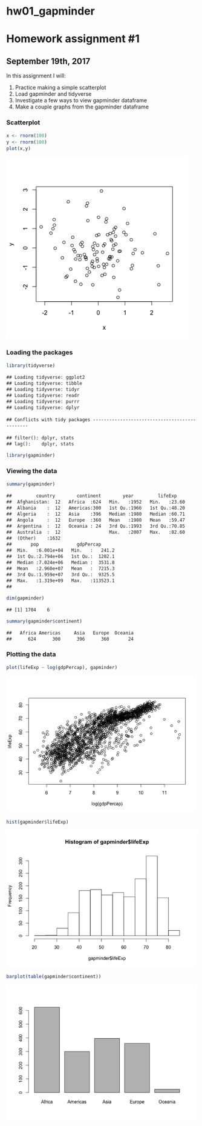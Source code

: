 hw01\_gapminder
================

Homework assignment \#1
=======================

September 19th, 2017
--------------------

In this assignment I will:
1. Practice making a simple scatterplot
2. Load gapminder and tidyverse
3. Investigate a few ways to view gapminder dataframe
4. Make a couple graphs from the gapminder dataframe

### Scatterplot

``` r
x <- rnorm(100)
y <- rnorm(100)
plot(x,y)
```

![](hw01_gapminder_files/figure-markdown_github-ascii_identifiers/unnamed-chunk-1-1.png)

### Loading the packages

``` r
library(tidyverse)
```

    ## Loading tidyverse: ggplot2
    ## Loading tidyverse: tibble
    ## Loading tidyverse: tidyr
    ## Loading tidyverse: readr
    ## Loading tidyverse: purrr
    ## Loading tidyverse: dplyr

    ## Conflicts with tidy packages ----------------------------------------------

    ## filter(): dplyr, stats
    ## lag():    dplyr, stats

``` r
library(gapminder)
```

### Viewing the data

``` r
summary(gapminder)
```

    ##         country        continent        year         lifeExp     
    ##  Afghanistan:  12   Africa  :624   Min.   :1952   Min.   :23.60  
    ##  Albania    :  12   Americas:300   1st Qu.:1966   1st Qu.:48.20  
    ##  Algeria    :  12   Asia    :396   Median :1980   Median :60.71  
    ##  Angola     :  12   Europe  :360   Mean   :1980   Mean   :59.47  
    ##  Argentina  :  12   Oceania : 24   3rd Qu.:1993   3rd Qu.:70.85  
    ##  Australia  :  12                  Max.   :2007   Max.   :82.60  
    ##  (Other)    :1632                                                
    ##       pop              gdpPercap       
    ##  Min.   :6.001e+04   Min.   :   241.2  
    ##  1st Qu.:2.794e+06   1st Qu.:  1202.1  
    ##  Median :7.024e+06   Median :  3531.8  
    ##  Mean   :2.960e+07   Mean   :  7215.3  
    ##  3rd Qu.:1.959e+07   3rd Qu.:  9325.5  
    ##  Max.   :1.319e+09   Max.   :113523.1  
    ## 

``` r
dim(gapminder)
```

    ## [1] 1704    6

``` r
summary(gapminder$continent)
```

    ##   Africa Americas     Asia   Europe  Oceania 
    ##      624      300      396      360       24

### Plotting the data

``` r
plot(lifeExp ~ log(gdpPercap), gapminder)
```

![](hw01_gapminder_files/figure-markdown_github-ascii_identifiers/unnamed-chunk-4-1.png)

``` r
hist(gapminder$lifeExp)
```

![](hw01_gapminder_files/figure-markdown_github-ascii_identifiers/unnamed-chunk-5-1.png)

``` r
barplot(table(gapminder$continent))
```

![](hw01_gapminder_files/figure-markdown_github-ascii_identifiers/unnamed-chunk-6-1.png)
